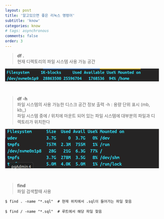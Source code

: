 ```yaml
---
layout: post
title: '알고있으면 좋은 리눅스 명령어'
subtitle: 'know'
categories: know
# tags: asynchronous
comments: false
order: 3
---
```


> __df .__  
현재 디렉토리의 파일 시스템 사용 가능 공간

![리눅스 용량 이미지](/assets/img/know/know2.png)

<br>

> __df -h__  
파일 시스템의 사용 가능한 디스크 공간 정보 출력
-h : 용량 단위 표시 (mb, kb,,)   
파일 시스템 중에 / 위치에 마운트 되어 있는 파일 시스템에 대부분의 파일과 디렉토리가 위치한다   

![리눅스 용량 이미지](/assets/img/know/know1.png)

<br>

> __find__   
파일 검색할때 사용

```shell
$ find . -name "*.sql"  # 현재 위치에서 .sql이 들어가는 파일 찾음

$ find / -name "*.sql"  # 루트에서 해당 파일 찾음 
```